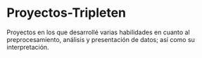 # Proyectos-Tripleten
Proyectos en los que desarrollé varias habilidades en cuanto al preprocesamiento, análisis y presentación de datos; así como su interpretación. 
